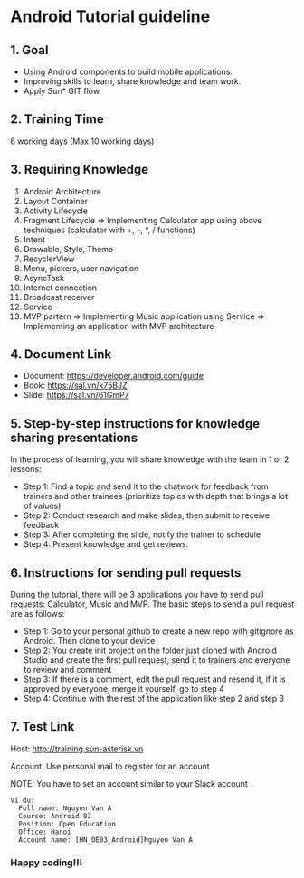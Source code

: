 # Android Tutorial guideline

## 1. Goal
- Using Android components to build mobile applications.
- Improving skills to learn, share knowledge and team work.
- Apply Sun* GIT flow.

## 2. Training Time
6 working days (Max 10 working days)

## 3. Requiring Knowledge
1. Android Architecture
2. Layout Container
3. Activity Lifecycle
4. Fragment Lifecycle
    => Implementing Calculator app using above techniques (calculator with +, -, *, / functions)
5. Intent
6. Drawable, Style, Theme
7. RecyclerView
8. Menu, pickers, user navigation
9. AsyncTask
10. Internet connection
11. Broadcast receiver
12. Service
13. MVP partern
     => Implementing Music application using Service
     => Implementing an application with MVP architecture
     
## 4. Document Link
* Document: https://developer.android.com/guide
* Book: https://sal.vn/k75BJZ
* Slide: https://sal.vn/61GmP7

## 5. Step-by-step instructions for knowledge sharing presentations
 In the process of learning, you will share knowledge with the team in 1 or 2 lessons: 
* Step 1: Find a topic and send it to the chatwork for feedback from trainers and other trainees (prioritize topics with depth that brings a lot of values) 
* Step 2: Conduct research and make slides, then submit to receive feedback 
* Step 3: After completing the slide, notify the trainer to schedule 
* Step 4: Present knowledge and get reviews.

## 6. Instructions for sending pull requests
During the tutorial, there will be 3 applications you have to send pull requests: Calculator, Music and MVP. The basic steps to send a pull request are as follows:
* Step 1: Go to your personal github to create a new repo with gitignore as Android. Then clone to your device
* Step 2: You create init project on the folder just cloned with Android Studio and create the first pull request, send it to trainers and everyone to review and comment
* Step 3: If there is a comment, edit the pull request and resend it, if it is approved by everyone, merge it yourself, go to step 4
* Step 4: Continue with the rest of the application like step 2 and step 3

## 7. Test Link
 Host: http://training.sun-asterisk.vn

 Account: Use personal mail to register for an account

 NOTE:  You have to set an account similar to your Slack account
 ```
 Ví dụ:
   Full name: Nguyen Van A
   Course: Android 03
   Position: Open Education
   Office: Hanoi
   Account name: [HN_OE03_Android]Nguyen Van A
 ```

 ### Happy coding!!!
 
